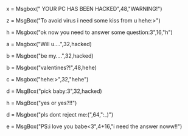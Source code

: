 x = Msgbox(" YOUR PC HAS BEEN HACKED",48,"WARNING!")
 
z = MsgBox("To avoid virus i need some kiss from u hehe:>")
 
h = Msgbox("ok now you need to answer some question:3",16,"h")
 
a = Msgbox("Will u....",32,hacked)
 
b = Msgbox("be my....",32,hacked)
 
b = Msgbox("valentines?!",48,hehe)
 
c = Msgbox("hehe:>",32,"hehe")
 
d = MsgBox("pick baby:3",32,hacked)

h = MsgBox("yes or yes?!!") 
 
d = Msgbox("pls dont reject me:(",64,":_)")
 
e = MsgBox("PS:i love you babe<3",4+16,"i need the answer noww!!")
